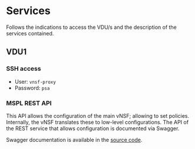 # Services

Follows the indications to access the VDU/s and the description of the services contained.

## VDU1

### SSH access

* User: `vnsf-proxy`
* Password: `psa`

### MSPL REST API

This API allows the configuration of the main vNSF; allowing to set policies. Internally, the vNSF translates these to low-level configurations. The API of the REST service that allows configuration is documented via Swagger.

Swagger documentation is available in the [source code](./swagger.yaml).
